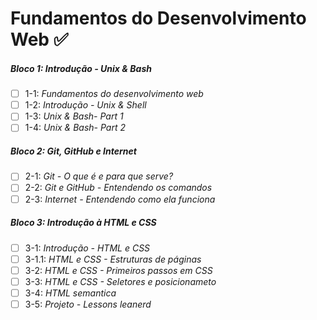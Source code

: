 # Fundamentos do Desenvolvimento Web :white_check_mark:

##### Bloco 1: Introdução - Unix & Bash

- [ ] 1-1: _Fundamentos do desenvolvimento web_
- [ ] 1-2: _Introdução - Unix & Shell_
- [ ] 1-3: _Unix & Bash- Part 1_
- [ ] 1-4: _Unix & Bash- Part 2_

##### Bloco 2: Git, GitHub e Internet

- [ ] 2-1: _Git - O que é e para que serve?_
- [ ] 2-2: _Git e GitHub - Entendendo os comandos_
- [ ] 2-3: _Internet - Entendendo como ela funciona_

##### Bloco 3: Introdução à HTML e CSS

- [ ] 3-1: _Introdução - HTML e CSS_
- [ ] 3-1.1: _HTML e CSS - Estruturas de páginas_
- [ ] 3-2: _HTML e CSS - Primeiros passos em CSS_
- [ ] 3-3: _HTML e CSS - Seletores e posicionameto_
- [ ] 3-4: _HTML semantica_
- [ ] 3-5: _Projeto - Lessons leanerd_